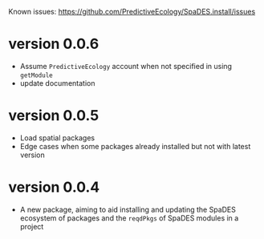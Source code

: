 Known issues: https://github.com/PredictiveEcology/SpaDES.install/issues

version 0.0.6
=============

* Assume `PredictiveEcology` account when not specified in using `getModule`
* update documentation

version 0.0.5
=============

* Load spatial packages
* Edge cases when some packages already installed but not with latest version


version 0.0.4
=============

* A new package, aiming to aid installing and updating the SpaDES ecosystem of packages and the `reqdPkgs` of SpaDES modules in a project

